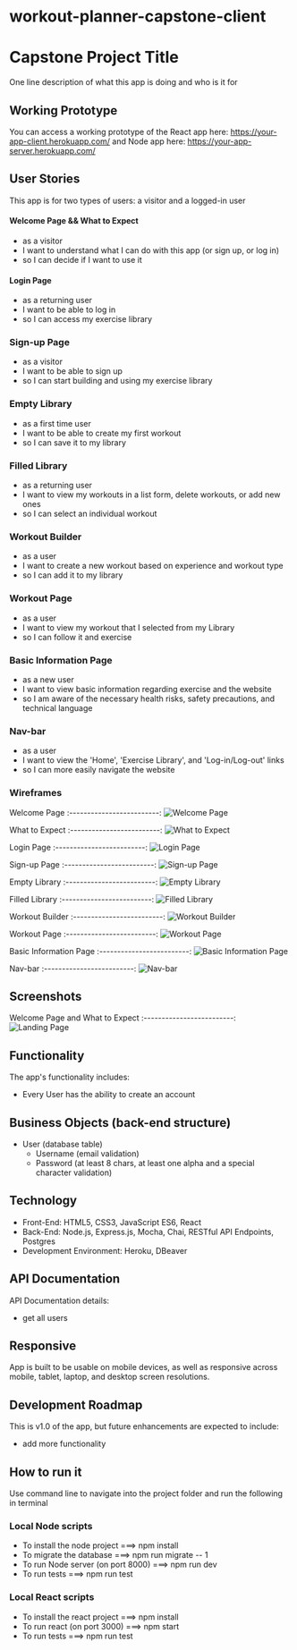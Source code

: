 # workout-planner-capstone-client
# Capstone Project Title
One line description of what this app is doing and who is it for

## Working Prototype
You can access a working prototype of the React app here: https://your-app-client.herokuapp.com/ and Node app here: https://your-app-server.herokuapp.com/


## User Stories
This app is for two types of users: a visitor and a logged-in user

#### Welcome Page && What to Expect
* as a visitor
* I want to understand what I can do with this app (or sign up, or log in)
* so I can decide if I want to use it

#### Login Page
* as a returning user
* I want to be able to log in
* so I can access my exercise library

### Sign-up Page
* as a visitor
* I want to be able to sign up
* so I can start building and using my exercise library

### Empty Library
* as a first time user
* I want to be able to create my first workout
* so I can save it to my library

### Filled Library
* as a returning user
* I want to view my workouts in a list form, delete workouts, or add new ones
* so I can select an individual workout

### Workout Builder
* as a user
* I want to create a new workout based on experience and workout type
* so I can add it to my library

### Workout Page
* as a user
* I want to view my workout that I selected from my Library
* so I can follow it and exercise

### Basic Information Page
* as a new user
* I want to view basic information regarding exercise and the website
* so I am aware of the necessary health risks, safety precautions, and technical language

### Nav-bar
* as a user
* I want to view the 'Home', 'Exercise Library', and 'Log-in/Log-out' links
* so I can more easily navigate the website

### Wireframes
Welcome Page
:-------------------------:
![Welcome Page](/github-images/wireframes/welcome-page.jpg)

What to Expect
:-------------------------:
![What to Expect](/github-images/wireframes/what-to-expect.jpg)

Login Page
:-------------------------:
![Login Page](/github-images/wireframes/login-page.jpg)

Sign-up Page
:-------------------------:
![Sign-up Page](/github-images/wireframes/sign-up-page.jpg)

Empty Library
:-------------------------:
![Empty Library](/github-images/wireframes/empty-library.jpg)

Filled Library
:-------------------------:
![Filled Library](/github-images/wireframes/filled-library.jpg)

Workout Builder
:-------------------------:
![Workout Builder](/github-images/wireframes/workout-builder.jpg)

Workout Page
:-------------------------:
![Workout Page](/github-images/wireframes/workout-page.jpg)

Basic Information Page
:-------------------------:
![Basic Information Page](/github-images/wireframes/basic-information.jpg)

Nav-bar
:-------------------------:
![Nav-bar](/github-images/wireframes/welcome-page.jpg)



## Screenshots
Welcome Page and What to Expect
:-------------------------:
![Landing Page](/github-images/screenshots/welcome-page.png)


## Functionality
The app's functionality includes:
* Every User has the ability to create an account

## Business Objects (back-end structure)
* User (database table)
    * Username (email validation)
    * Password (at least 8 chars, at least one alpha and a special character validation)


## Technology
* Front-End: HTML5, CSS3, JavaScript ES6, React
* Back-End: Node.js, Express.js, Mocha, Chai, RESTful API Endpoints, Postgres
* Development Environment: Heroku, DBeaver

## API Documentation
API Documentation details:
* get all users

## Responsive
App is built to be usable on mobile devices, as well as responsive across mobile, tablet, laptop, and desktop screen resolutions.

## Development Roadmap
This is v1.0 of the app, but future enhancements are expected to include:
* add more functionality

## How to run it
Use command line to navigate into the project folder and run the following in terminal

### Local Node scripts
* To install the node project ===> npm install
* To migrate the database ===> npm run migrate -- 1
* To run Node server (on port 8000) ===> npm run dev
* To run tests ===> npm run test

### Local React scripts
* To install the react project ===> npm install
* To run react (on port 3000) ===> npm start
* To run tests ===> npm run test
